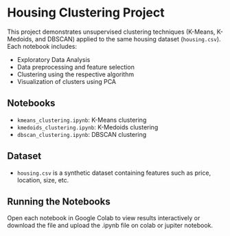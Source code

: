 # Housing Clustering Project 

This project demonstrates unsupervised clustering techniques (K-Means, K-Medoids, and DBSCAN) applied to the same housing dataset (`housing.csv`). Each notebook includes:
- Exploratory Data Analysis
- Data preprocessing and feature selection
- Clustering using the respective algorithm
- Visualization of clusters using PCA

## Notebooks
- `kmeans_clustering.ipynb`: K-Means clustering
- `kmedoids_clustering.ipynb`: K-Medoids clustering
- `dbscan_clustering.ipynb`: DBSCAN clustering

## Dataset
- `housing.csv` is a synthetic dataset containing features such as price, location, size, etc.

## Running the Notebooks
Open each notebook in Google Colab to view results interactively or download the file and upload the .ipynb file on colab or jupiter notebook.
